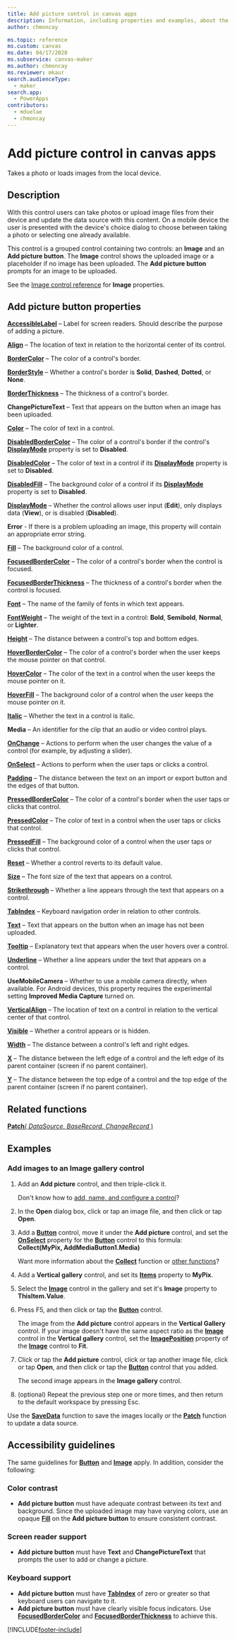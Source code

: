 ```yaml
---
title: Add picture control in canvas apps
description: Information, including properties and examples, about the Add picture control.
author: chmoncay

ms.topic: reference
ms.custom: canvas
ms.date: 04/17/2020
ms.subservice: canvas-maker
ms.author: chmoncay
ms.reviewer: mkaur
search.audienceType: 
  - maker
search.app: 
  - PowerApps
contributors:
  - mduelae
  - chmoncay
---
```

# Add picture control in canvas apps

Takes a photo or loads images from the local device.

## Description
With this control users can take photos or upload image files from their device and update the data source with this content. On a mobile device the user is presented with the device's choice dialog to choose between taking a photo or selecting one already available.

This control is a grouped control containing two controls: an **Image** and an **Add picture button**. The **Image** control shows the uploaded image or a placeholder if no image has been uploaded. The **Add picture button** prompts for an image to be uploaded.

See the [Image control reference](control-image.md) for **Image** properties.

## Add picture button properties
**[AccessibleLabel](properties-accessibility.md)** – Label for screen readers. Should describe the purpose of adding a picture.

**[Align](properties-text.md)** – The location of text in relation to the horizontal center of its control.

**[BorderColor](properties-color-border.md)** – The color of a control's border.

**[BorderStyle](properties-color-border.md)** – Whether a control's border is **Solid**, **Dashed**, **Dotted**, or **None**.

**[BorderThickness](properties-color-border.md)** – The thickness of a control's border.

**ChangePictureText** – Text that appears on the button when an image has been uploaded.

**[Color](properties-color-border.md)** – The color of text in a control.

**[DisabledBorderColor](properties-color-border.md)** – The color of a control's border if the control's **[DisplayMode](properties-core.md)** property is set to **Disabled**.

**[DisabledColor](properties-color-border.md)** – The color of text in a control if its **[DisplayMode](properties-core.md)** property is set to **Disabled**.

**[DisabledFill](properties-color-border.md)** – The background color of a control if its **[DisplayMode](properties-core.md)** property is set to **Disabled**.

**[DisplayMode](properties-core.md)** – Whether the control allows user input (**Edit**), only displays data (**View**), or is disabled (**Disabled**).

**Error** - If there is a problem uploading an image, this property will contain an appropriate error string.

**[Fill](properties-color-border.md)** – The background color of a control.

**[FocusedBorderColor](properties-color-border.md)** – The color of a control's border when the control is focused.

**[FocusedBorderThickness](properties-color-border.md)** – The thickness of a control's border when the control is focused.

**[Font](properties-text.md)** – The name of the family of fonts in which text appears.

**[FontWeight](properties-text.md)** – The weight of the text in a control: **Bold**, **Semibold**, **Normal**, or **Lighter**.

**[Height](properties-size-location.md)** – The distance between a control's top and bottom edges.

**[HoverBorderColor](properties-color-border.md)** – The color of a control's border when the user keeps the mouse pointer on that control.

**[HoverColor](properties-color-border.md)** – The color of the text in a control when the user keeps the mouse pointer on it.

**[HoverFill](properties-color-border.md)** – The background color of a control when the user keeps the mouse pointer on it.

**[Italic](properties-text.md)** – Whether the text in a control is italic.

**Media** – An identifier for the clip that an audio or video control plays.

**[OnChange](properties-core.md)** – Actions to perform when the user changes the value of a control (for example, by adjusting a slider).

**[OnSelect](properties-core.md)** – Actions to perform when the user taps or clicks a control.

**[Padding](properties-size-location.md)** – The distance between the text on an import or export button and the edges of that button.

**[PressedBorderColor](properties-color-border.md)** – The color of a control's border when the user taps or clicks that control.

**[PressedColor](properties-color-border.md)** – The color of text in a control when the user taps or clicks that control.

**[PressedFill](properties-color-border.md)** – The background color of a control when the user taps or clicks that control.

**[Reset](properties-core.md)** – Whether a control reverts to its default value.

**[Size](properties-text.md)** – The font size of the text that appears on a control.

**[Strikethrough](properties-text.md)** – Whether a line appears through the text that appears on a control.

**[TabIndex](properties-accessibility.md)** – Keyboard navigation order in relation to other controls.

**[Text](properties-core.md)** – Text that appears on the button when an image has not been uploaded.

**[Tooltip](properties-core.md)** – Explanatory text that appears when the user hovers over a control.

**[Underline](properties-text.md)** – Whether a line appears under the text that appears on a control.

**UseMobileCamera** – Whether to use a mobile camera directly, when available. For Android devices, this property requires the experimental setting **Improved Media Capture** turned on.

**[VerticalAlign](properties-text.md)** – The location of text on a control in relation to the vertical center of that control.

**[Visible](properties-core.md)** – Whether a control appears or is hidden.

**[Width](properties-size-location.md)** – The distance between a control's left and right edges.

**[X](properties-size-location.md)** – The distance between the left edge of a control and the left edge of its parent container (screen if no parent container).

**[Y](properties-size-location.md)** – The distance between the top edge of a control and the top edge of the parent container (screen if no parent container).

## Related functions
[**Patch**( *DataSource*, *BaseRecord*, *ChangeRecord* )](../functions/function-patch.md)

## Examples
### Add images to an Image gallery control
1. Add an **Add picture** control, and then triple-click it.
   
    Don't know how to [add, name, and configure a control](../add-configure-controls.md)?
1. In the **Open** dialog box, click or tap an image file, and then click or tap **Open**.
1. Add a **[Button](control-button.md)** control, move it under the **Add picture** control, and set the **[OnSelect](properties-core.md)** property for the **[Button](control-button.md)** control to this formula:<br>
   **Collect(MyPix, AddMediaButton1.Media)**
   
    Want more information about the **[Collect](../functions/function-clear-collect-clearcollect.md)** function or [other functions](../formula-reference.md)?
1. Add a **Vertical gallery** control, and set its **[Items](properties-core.md)** property to **MyPix**.
1. Select the **[Image](control-image.md)** control in the gallery and set it's **Image** property to **ThisItem.Value**.
1. Press F5, and then click or tap the **[Button](control-button.md)** control.
   
    The image from the **Add picture** control appears in the **Vertical Gallery** control. If your image doesn't have the same aspect ratio as the **[Image](control-image.md)** control in the **Vertical gallery** control, set the **[ImagePosition](properties-visual.md)** property of the **[Image](control-image.md)** control to **Fit**.
1. Click or tap the **Add picture** control, click or tap another image file, click or tap **Open**, and then click or tap the **[Button](control-button.md)** control that you added.
   
    The second image appears in the **Image gallery** control.
1. (optional) Repeat the previous step one or more times, and then return to the default workspace by pressing Esc.

Use the **[SaveData](../functions/function-savedata-loaddata.md)** function to save the images locally or the **[Patch](../functions/function-patch.md)** function to update a data source.


## Accessibility guidelines
The same guidelines for **[Button](control-button.md)** and **[Image](control-image.md)** apply. In addition, consider the following:

### Color contrast
* **Add picture button** must have adequate contrast between its text and background. Since the uploaded image may have varying colors, use an opaque **[Fill](properties-color-border.md)** on the **Add picture button** to ensure consistent contrast.

### Screen reader support
* **Add picture button** must have **Text** and **ChangePictureText** that prompts the user to add or change a picture.

### Keyboard support
* **Add picture button** must have **[TabIndex](properties-accessibility.md)** of zero or greater so that keyboard users can navigate to it.
* **Add picture button** must have clearly visible focus indicators. Use **[FocusedBorderColor](properties-color-border.md)** and **[FocusedBorderThickness](properties-color-border.md)** to achieve this.
 


[!INCLUDE[footer-include](../../../includes/footer-banner.md)]
